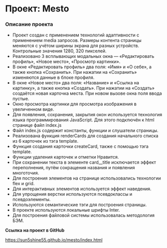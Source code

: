 # Проект: Mesto

### Описание проекта
* Проект создан с применением технологий адаптивности с применением media запросов. 
    Размеры контента страницы меняются с учётом ширины экрана для разных устройств.
    Контрольные значения 1280, 320 пикселей.
* Реализовано 3 всплывающих модальных окна — «Редактировать профиль», «Новое место», «Просмотр картинки». 
* В  окне «Редактировать профиль» два поля: «Имя» и «О себе», а также кнопка «Сохранить». При нажатии на «Сохранить» изменяются данные в блоке профиля.
* В  окне «Новое место» два поля: «Название» и «Ссылка на картинку», а также кнопка «Создать». При нажатии на «Создать» создаётся новая карточка места. При новом вызове окна поля ввода пустые.
* Окно просмотра картинки для просмотра изображения в увеличенном виде.                     
* Для появления, сохранения, закрытия окон используется технология языка программирования JavaScript.
  Для этого подключён к html странице файл index.js
* Файл index.js содержит константы, функции и слушатели страницы.
* Реализована функция renderCards для создания начального списка из 6 карточек из тэга template.
* Функция создания карточки createCard, также с помощью тэга template.
* Функции удаления карточек и отметки Нравится.
* При сохранении текста в элементе card__title исключается эффект переполнения,
  путём сокращения названия и появления многоточия. 
* Для построения элементов на странице использовались технологии flex и grid.
* Для интерактивных элементов используется эффект наведения.
* Для упрощения верстки используются псевдоклассы и псевдоэлементы.
* Используются семантические тэги для построения страницы.
* В проекте используются локальные шрифты Inter.
* Для построения файловой системы использовалась методология БЭМ. 


**Ссылка на проект в GitHub**

https://sun5shine55.github.io/mesto/index.html